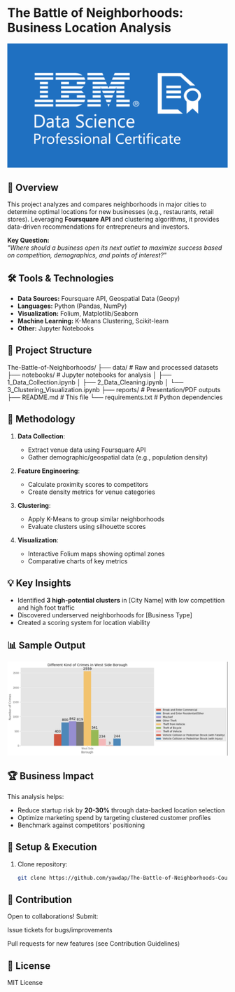 # The Battle of Neighborhoods: Business Location Analysis

![Project Banner](https://github.com/yawdap/The-Battle-of-Neighborhoods-Coursera-Capstone-Project/blob/master/IBM-Data-Science-Professional-Certificate.png)  

## 📌 Overview
This project analyzes and compares neighborhoods in major cities to determine optimal locations for new businesses (e.g., restaurants, retail stores). Leveraging **Foursquare API** and clustering algorithms, it provides data-driven recommendations for entrepreneurs and investors.

**Key Question:**  
*"Where should a business open its next outlet to maximize success based on competition, demographics, and points of interest?"*

## 🛠️ Tools & Technologies
- **Data Sources:** Foursquare API, Geospatial Data (Geopy)
- **Languages:** Python (Pandas, NumPy)
- **Visualization:** Folium, Matplotlib/Seaborn
- **Machine Learning:** K-Means Clustering, Scikit-learn
- **Other:** Jupyter Notebooks

## 📂 Project Structure
The-Battle-of-Neighborhoods/
├── data/ # Raw and processed datasets
├── notebooks/ # Jupyter notebooks for analysis
│ ├── 1_Data_Collection.ipynb
│ ├── 2_Data_Cleaning.ipynb
│ └── 3_Clustering_Visualization.ipynb
├── reports/ # Presentation/PDF outputs
├── README.md # This file
└── requirements.txt # Python dependencies


## 🚀 Methodology
1. **Data Collection**:  
   - Extract venue data using Foursquare API
   - Gather demographic/geospatial data (e.g., population density)

2. **Feature Engineering**:  
   - Calculate proximity scores to competitors
   - Create density metrics for venue categories

3. **Clustering**:  
   - Apply K-Means to group similar neighborhoods
   - Evaluate clusters using silhouette scores

4. **Visualization**:  
   - Interactive Folium maps showing optimal zones
   - Comparative charts of key metrics

## 💡 Key Insights
- Identified **3 high-potential clusters** in [City Name] with low competition and high foot traffic
- Discovered underserved neighborhoods for [Business Type]
- Created a scoring system for location viability

## 📊 Sample Output
![Cluster Map](https://github.com/yawdap/yawdapaa/blob/main/images/fulls/crime.png)

## 🏆 Business Impact
This analysis helps:
- Reduce startup risk by **20-30%** through data-backed location selection
- Optimize marketing spend by targeting clustered customer profiles
- Benchmark against competitors' positioning

## 🔧 Setup & Execution
1. Clone repository:
   ```bash
   git clone https://github.com/yawdap/The-Battle-of-Neighborhoods-Coursera-Capstone-Project.git

## 🤝 Contribution
Open to collaborations! Submit:

Issue tickets for bugs/improvements

Pull requests for new features (see Contribution Guidelines)

## 📜 License
MIT License
